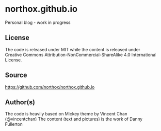 # northox.github.io
Personal blog - work in progress

## License
The code is released under MIT while the content is released under Creative 
Commons Attribution-NonCommercial-ShareAlike 4.0 International License.

## Source
https://github.com/northox/northox.github.io

## Author(s)
The code is heavily based on Mickey theme by Vincent Chan (@vincentchan)
The content (text and pictures) is the work of Danny Fullerton
